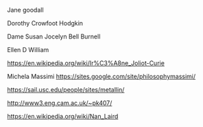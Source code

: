 
Jane goodall

 Dorothy Crowfoot Hodgkin

 Dame Susan Jocelyn Bell Burnell

Ellen D William

https://en.wikipedia.org/wiki/Ir%C3%A8ne_Joliot-Curie

Michela Massimi https://sites.google.com/site/philosophymassimi/


https://sail.usc.edu/people/sites/metallin/

http://www3.eng.cam.ac.uk/~pk407/

https://en.wikipedia.org/wiki/Nan_Laird
